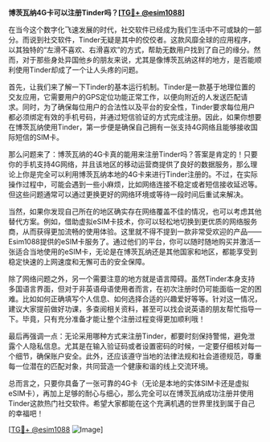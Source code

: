 **博茨瓦纳4G卡可以注册Tinder吗？[[TG💪+ @esim1088](https://t.me/s/esim1088)]**

在当今这个数字化飞速发展的时代，社交软件已经成为我们生活中不可或缺的一部分。而说到社交软件，Tinder无疑是其中的佼佼者。这款风靡全球的应用程序，以其独特的“左滑不喜欢、右滑喜欢”的方式，帮助无数用户找到了自己的缘分。然而，对于那些身处异国他乡的朋友来说，尤其是像博茨瓦纳这样的地方，是否能顺利使用Tinder却成了一个让人头疼的问题。

首先，让我们来了解一下Tinder的基本运行机制。Tinder是一款基于地理位置的交友应用，它需要用户的GPS定位功能正常工作，以便向附近的人发送匹配请求。同时，为了确保每位用户的合法性以及平台的安全性，Tinder要求每位用户都必须绑定有效的手机号码，并通过短信验证的方式完成注册。因此，如果你想要在博茨瓦纳使用Tinder，第一步便是确保自己拥有一张支持4G网络且能够接收国际短信的SIM卡。

那么问题来了：博茨瓦纳的4G卡真的能用来注册Tinder吗？答案是肯定的！只要你的手机支持4G网络，并且该地区的移动运营商提供了良好的数据服务，那么理论上你是完全可以利用博茨瓦纳本地的4G卡来进行Tinder注册的。不过，在实际操作过程中，可能会遇到一些小麻烦，比如网络连接不稳定或者短信接收延迟等。但这些问题通常可以通过更换更好的网络环境或等待一段时间后重试来解决。

当然，如果你发现自己所在的地区确实存在网络覆盖不佳的情况，也可以考虑其他替代方案。例如，借助虚拟eSIM卡技术，你可以轻松地切换到更优质的网络服务商，从而获得更加流畅的使用体验。这里就不得不提到一款非常受欢迎的产品——Esim1088提供的eSIM卡服务了。通过他们的平台，你可以随时随地购买并激活一张适合当地使用的eSIM卡，无论是在博茨瓦纳还是其他国家和地区，都能享受到稳定快速的上网速度和无懈可击的安全保障。

除了网络问题之外，另一个需要注意的地方就是语言障碍。虽然Tinder本身支持多国语言界面，但对于非英语母语使用者而言，在初次注册时仍可能面临一定的困难。比如如何正确填写个人信息、如何选择合适的兴趣爱好等等。针对这一情况，建议大家提前做好功课，多查阅相关资料，甚至可以找会说英语的朋友帮忙指导一下。毕竟，只有充分准备才能让整个注册过程变得更加顺利哦！

最后再强调一点：无论采用哪种方式来注册Tinder，都要时刻保持警惕，避免泄露个人隐私信息。尤其是在输入验证码或者设置密码的时候，一定要仔细核对每一个细节，确保账户安全。此外，还应该遵守当地的法律法规和社会道德规范，尊重每一位潜在的匹配对象，共同营造一个健康和谐的线上交流环境。

总而言之，只要你具备了一张可靠的4G卡（无论是本地的实体SIM卡还是虚拟eSIM卡），再加上足够的耐心与细心，那么完全可以在博茨瓦纳成功注册并使用Tinder这款热门社交软件。希望大家都能在这个充满机遇的世界里找到属于自己的幸福吧！

[[TG💪+ @esim1088](https://t.me/s/esim1088) ![Image](https://i.postimg.cc/4NQfJmqS/Snipaste-2025-05-13-00-14-12.png)]
